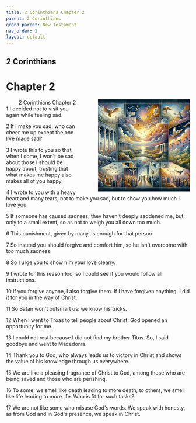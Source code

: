 ```yaml
---
title: 2 Corinthians Chapter 2
parent: 2 Corinthians
grand_parent: New Testament
nav_order: 2
layout: default
---
```


## 2 Corinthians

# Chapter 2

<div style="clear: both; text-align: right;">
    <img src="/assets/Image/2 Corinthians/500/2.jpg" alt="2 Corinthians Chapter 2" class="chapter-image" style="max-width: 50%; height: auto; float: right; margin: 0 0 10px 10px; padding-left: 10%;">
    <figcaption style="font-size: 14px;">2 Corinthians Chapter 2</figcaption>
</div>
1 I decided not to visit you again while feeling sad.

2 If I make you sad, who can cheer me up except the one I’ve made sad?

3 I wrote this to you so that when I come, I won't be sad about those I should be happy about, trusting that what makes me happy also makes all of you happy.

4 I wrote to you with a heavy heart and many tears, not to make you sad, but to show you how much I love you.

5 If someone has caused sadness, they haven't deeply saddened me, but only to a small extent, so as not to weigh you all down too much.

6 This punishment, given by many, is enough for that person.

7 So instead you should forgive and comfort him, so he isn't overcome with too much sadness.

8 So I urge you to show him your love clearly.

9 I wrote for this reason too, so I could see if you would follow all instructions.

10 If you forgive anyone, I also forgive them. If I have forgiven anything, I did it for you in the way of Christ.

11 So Satan won't outsmart us: we know his tricks.

12 When I went to Troas to tell people about Christ, God opened an opportunity for me.

13 I could not rest because I did not find my brother Titus. So, I said goodbye and went to Macedonia.

14 Thank you to God, who always leads us to victory in Christ and shows the value of his knowledge through us everywhere.

15 We are like a pleasing fragrance of Christ to God, among those who are being saved and those who are perishing.

16 To some, we smell like death leading to more death; to others, we smell like life leading to more life. Who is fit for such tasks?

17 We are not like some who misuse God's words. We speak with honesty, as from God and in God's presence, we speak in Christ.


